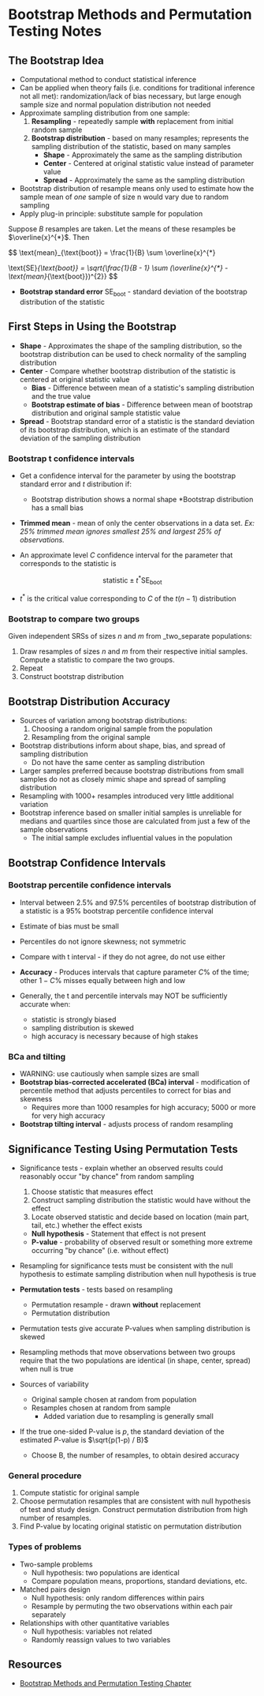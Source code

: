 # Bootstrap Methods and Permutation Testing Notes
## The Bootstrap Idea
* Computational method to conduct statistical inference
* Can be applied when theory fails (i.e. conditions for traditional inference not all met): randomization/lack of bias necessary, but large enough sample size and normal population distribution not needed
* Approximate sampling distribution from one sample:
    1. **Resampling** - repeatedly sample **with** replacement from initial random sample
    2. **Bootstrap distribution** - based on many resamples; represents the sampling distribution of the statistic, based on many samples
        * **Shape** - Approximately the same as the sampling distribution
        * **Center** - Centered at original statistic value instead of parameter value
        * **Spread** - Approximately the same as the sampling distribution
* Bootstrap distribution of resample means only used to estimate how the sample mean of _one_ sample of size n would vary due to random sampling
* Apply plug-in principle: substitute sample for population

Suppose $B$ resamples are taken. Let the means of these resamples be $\overline{x}^{*}$. Then

$$
\text{mean}_{\text{boot}} = \frac{1}{B} \sum \overline{x}^{*}


\text{SE}_{\text{boot}} = \sqrt{\frac{1}{B - 1} \sum (\overline{x}^{*} - \text{mean}_{\text{boot}})^{2}}
$$

* **Bootstrap standard error** $\text{SE}_{\text{boot}}$ - standard deviation of the bootstrap distribution of the statistic


## First Steps in Using the Bootstrap
* **Shape** - Approximates the shape of the sampling distribution, so the bootstrap distribution can be used to check normality of the sampling distribution
* **Center** - Compare whether bootstrap distribution of the statistic is centered at original statistic value
    * **Bias** - Difference between mean of a statistic's sampling distribution and the true value
    * **Bootstrap estimate of bias** - Difference between mean of bootstrap distribution and original sample statistic value
* **Spread** - Bootstrap standard error of a statistic is the standard deviation of its bootstrap distribution, which is an estimate of the standard deviation of the sampling distribution

### Bootstrap t confidence intervals
* Get a confidence interval for the parameter by using the bootstrap standard error and _t_ distribution if:
    * Bootstrap distribution shows a normal shape
    *Bootstrap distribution has a small bias

* **Trimmed mean** - mean of only the center observations in a data set. _Ex: 25% trimmed mean ignores smallest 25% and largest 25% of observations._

* An approximate level _C_ confidence interval for the parameter that corresponds to the statistic is 

$$
\text{statistic} \pm t^{*}\text{SE}_{\text{boot}}
$$

* $t^{*}$ is the critical value corresponding to _C_ of the $t(n-1)$ distribution

### Bootstrap to compare two groups

Given independent SRSs of sizes $n$ and $m$ from _two_separate populations:
1. Draw resamples of sizes $n$ and $m$ from their respective initial samples. Compute a statistic to compare the two groups.
2. Repeat
3. Construct bootstrap distribution


## Bootstrap Distribution Accuracy
* Sources of variation among bootstrap distributions:
    1. Choosing a random original sample from the population
    2. Resampling from the original sample
* Bootstrap distributions inform about shape, bias, and spread of sampling distribution
    * Do not have the same center as sampling distribution
* Larger samples preferred because bootstrap distributions from small samples do not as closely mimic shape and spread of sampling distribution
* Resampling with 1000+ resamples introduced very little additional variation
* Bootstrap inference based on smaller initial samples is unreliable for medians and quartiles since those are calculated from just a few of the sample observations
    * The initial sample excludes influential values in the population


## Bootstrap Confidence Intervals
### Bootstrap percentile confidence intervals
* Interval between 2.5% and 97.5% percentiles of bootstrap distribution of a statistic is a 95% bootstrap percentile confidence interval
* Estimate of bias must be small
* Percentiles do not ignore skewness; not symmetric
* Compare with t interval - if they do not agree, do not use either


* **Accuracy** - Produces intervals that capture parameter _C_% of the time; other $1-C$% misses equally between high and low
* Generally, the t and percentile intervals may NOT be sufficiently accurate when:
    * statistic is strongly biased
    * sampling distribution is skewed
    * high accuracy is necessary because of high stakes


### BCa and tilting
* WARNING: use cautiously when sample sizes are small
* **Bootstrap bias-corrected accelerated (BCa) interval** - modification of percentile method that adjusts percentiles to correct for bias and skewness
    * Requires more than 1000 resamples for high accuracy; 5000 or more for very high accuracy
* **Bootstrap tilting interval** - adjusts process of random resampling 


## Significance Testing Using Permutation Tests
* Significance tests - explain whether an observed results could reasonably occur "by chance" from random sampling
    1. Choose statistic that measures effect
    2. Construct sampling distribution the statistic would have without the effect
    3. Locate observed statistic and decide based on location (main part, tail, etc.) whether the effect exists

    * **Null hypothesis** - Statement that effect is not present
    * **P-value** - probability of observed result or something more extreme occurring "by chance" (i.e. without effect)

* Resampling for significance tests must be consistent with the null hypothesis to estimate sampling distribution when null hypothesis is true
* **Permutation tests** - tests based on resampling
    * Permutation resample - drawn **without** replacement
    * Permutation distribution
* Permutation tests give accurate P-values when sampling distribution is skewed
* Resampling methods that move observations between two groups require that the two populations are identical (in shape, center, spread) when null is true
* Sources of variability
    * Original sample chosen at random from population
    * Resamples chosen at random from sample
        * Added variation due to resampling is generally small

* If the true one-sided P-value is $p$, the standard deviation of the estimated _P_-value is $\sqrt{p(1-p) / B}$
    * Choose B, the number of resamples, to obtain desired accuracy

### General procedure
1. Compute statistic for original sample
2. Choose permutation resamples that are consistent with null hypothesis of test and study design. Construct permutation distribution from high number of resamples.
3. Find P-value by locating original statistic on permutation distribution

### Types of problems
* Two-sample problems
    * Null hypothesis: two populations are identical
    * Compare population means, proportions, standard deviations, etc.
* Matched pairs design
    * Null hypothesis: only random differences within pairs
    * Resample by permuting the two observations within each pair separately
* Relationships with other quantitative variables
    * Null hypothesis: variables not related
    * Randomly reassign values to two variables


## Resources
* [Bootstrap Methods and Permutation Testing Chapter](http://math.ntnu.edu.tw/~pwtsai/comp97/moore14.pdf)
